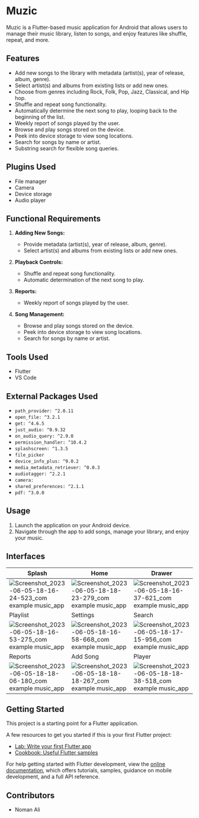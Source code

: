 # Muzic

Muzic is a Flutter-based music application for Android that allows users to manage their music library, listen to songs, and enjoy features like shuffle, repeat, and more.

## Features

- Add new songs to the library with metadata (artist(s), year of release, album, genre).
- Select artist(s) and albums from existing lists or add new ones.
- Choose from genres including Rock, Folk, Pop, Jazz, Classical, and Hip hop.
- Shuffle and repeat song functionality.
- Automatically determine the next song to play, looping back to the beginning of the list.
- Weekly report of songs played by the user.
- Browse and play songs stored on the device.
- Peek into device storage to view song locations.
- Search for songs by name or artist.
- Substring search for flexible song queries.

## Plugins Used

- File manager
- Camera
- Device storage
- Audio player

## Functional Requirements

1. **Adding New Songs:**
   - Provide metadata (artist(s), year of release, album, genre).
   - Select artist(s) and albums from existing lists or add new ones.

2. **Playback Controls:**
   - Shuffle and repeat song functionality.
   - Automatic determination of the next song to play.

3. **Reports:**
   - Weekly report of songs played by the user.

4. **Song Management:**
   - Browse and play songs stored on the device.
   - Peek into device storage to view song locations.
   - Search for songs by name or artist.

## Tools Used

- Flutter
- VS Code

## External Packages Used

- `path_provider: ^2.0.11`
- `open_file: ^3.2.1`
- `get: ^4.6.5`
- `just_audio: ^0.9.32`
- `on_audio_query: ^2.9.0`
- `permission_handler: ^10.4.2`
- `splashscreen: ^1.3.5`
- `file_picker`
- `device_info_plus: ^9.0.2`
- `media_metadata_retriever: ^0.0.3`
- `audiotagger: ^2.2.1`
- `camera:`
- `shared_preferences: ^2.1.1`
- `pdf: ^3.0.0`

## Usage

1. Launch the application on your Android device.
2. Navigate through the app to add songs, manage your library, and enjoy your music.

## Interfaces

| Splash                                      | Home                                     | Drawer                                      |
| ------------------------------------------- | ------------------------------------------- | -------------------------------------------- |
|![Screenshot_2023-06-05-18-16-24-523_com example music_app](https://github.com/Noman050/Muzic/assets/107186063/1bc57471-645f-426e-bd43-c45f6f410bd6) | ![Screenshot_2023-06-05-18-18-23-279_com example music_app](https://github.com/Noman050/Muzic/assets/107186063/f7c85d6b-65a4-489d-98a8-47308264cce8) | ![Screenshot_2023-06-05-18-16-37-621_com example music_app](https://github.com/Noman050/Muzic/assets/107186063/5aea3168-5274-4660-8933-2f03787a6bb9) |
| Playlist                                      | Settings                                     | Search                                      |
| ![Screenshot_2023-06-05-18-16-53-275_com example music_app](https://github.com/Noman050/Muzic/assets/107186063/9298a67e-27e0-4c44-8024-2dba94b41137) | ![Screenshot_2023-06-05-18-16-58-668_com example music_app](https://github.com/Noman050/Muzic/assets/107186063/aaf8b36a-9fbf-4f32-bf36-cd580cb4af2c) | ![Screenshot_2023-06-05-18-17-15-956_com example music_app](https://github.com/Noman050/Muzic/assets/107186063/142770bf-bb4d-489c-8352-d5923e7628c6) |
| Reports                                     | Add Song                                    | Player                                     |
| ![Screenshot_2023-06-05-18-18-06-180_com example music_app](https://github.com/Noman050/Muzic/assets/107186063/632b8aed-a42a-4c88-ae24-14981ca2faef) | ![Screenshot_2023-06-05-18-18-18-267_com example music_app](https://github.com/Noman050/Muzic/assets/107186063/577cb571-6144-4276-9936-199fd55eef6b) | ![Screenshot_2023-06-05-18-18-38-518_com example music_app](https://github.com/Noman050/Muzic/assets/107186063/d9c41149-ed35-490e-a0be-1080d2d79a98) |

## Getting Started

This project is a starting point for a Flutter application.

A few resources to get you started if this is your first Flutter project:

- [Lab: Write your first Flutter app](https://docs.flutter.dev/get-started/codelab)
- [Cookbook: Useful Flutter samples](https://docs.flutter.dev/cookbook)

For help getting started with Flutter development, view the
[online documentation](https://docs.flutter.dev/), which offers tutorials,
samples, guidance on mobile development, and a full API reference.


## Contributors

- Noman Ali
